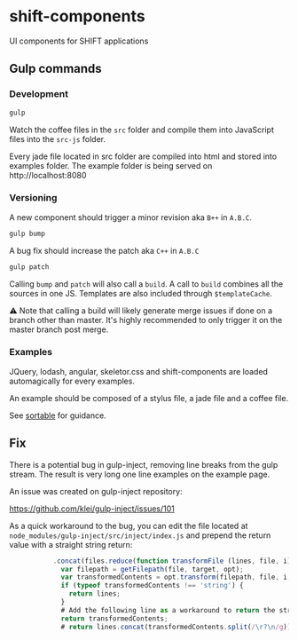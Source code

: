 # shift-components
UI components for SHIFT applications

## Gulp commands

### Development

```sh
gulp
```

Watch the coffee files in the `src` folder and compile them into
JavaScript files into the `src-js` folder.

Every jade file located in src folder are compiled into html and stored
into examples folder. The example folder is being served on
http://localhost:8080


### Versioning

A new component should trigger a minor revision aka `B++` in `A.B.C`.

```sh
gulp bump
```

A bug fix should increase the patch aka `C++` in `A.B.C`

```sh
gulp patch
```

Calling `bump` and `patch` will also call a `build`. A call to `build`
combines all the sources in one JS. Templates are also included through
`$templateCache`.

:warning: Note that calling a build will likely generate merge issues if done
on a branch other than master. It's highly recommended to only trigger it on
the master branch post merge.

### Examples

JQuery, lodash, angular, skeletor.css and shift-components are loaded automagically for
every examples.

An example should be composed of a stylus file, a jade file and a coffee file.

See [sortable](src/sortable/example/) for guidance.

## Fix

There is a potential bug in gulp-inject, removing line breaks from the gulp stream.
The result is very long one line examples on the example page.

An issue was created on gulp-inject repository:

https://github.com/klei/gulp-inject/issues/101

As a quick workaround to the bug, you can edit the file located at
`node_modules/gulp-inject/src/inject/index.js` and prepend the return value with
a straight string return:

```js
           .concat(files.reduce(function transformFile (lines, file, i) {
             var filepath = getFilepath(file, target, opt);
             var transformedContents = opt.transform(filepath, file, i, files.length, target);
             if (typeof transformedContents !== 'string') {
               return lines;
             }
             # Add the following line as a workaround to return the string directly
             return transformedContents;
             # return lines.concat(transformedContents.split(/\r?\n/g));
```
